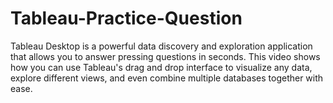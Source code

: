 # Tableau-Practice-Question
Tableau Desktop is a powerful data discovery and exploration application that allows you to answer pressing questions in seconds. This video shows how you can use Tableau's drag and drop interface to visualize any data, explore different views, and even combine multiple databases together with ease.
